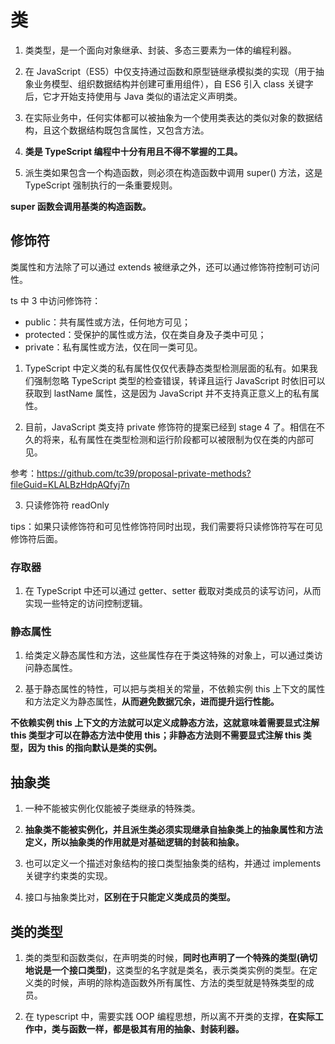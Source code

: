 # 类

1. 类类型，是一个面向对象继承、封装、多态三要素为一体的编程利器。

2. 在 JavaScript（ES5）中仅⽀持通过函数和原型链继承模拟类的实现（⽤于抽象业务模型、组织数据结构并创建可重⽤组件），⾃ ES6 引⼊ class 关键字后，它才开始⽀持使⽤与 Java 类似的语法定义声明类。

3. 在实际业务中，任何实体都可以被抽象为一个使用类表达的类似对象的数据结构，且这个数据结构既包含属性，又包含方法。

4. **类是 TypeScript 编程中十分有用且不得不掌握的工具。**

5. 派⽣类如果包含⼀个构造函数，则必须在构造函数中调⽤ super() ⽅法，这是 TypeScript 强制执⾏的⼀条重要规则。

**super 函数会调用基类的构造函数。**

## 修饰符

类属性和⽅法除了可以通过 extends 被继承之外，还可以通过修饰符控制可访问性。

ts 中 3 中访问修饰符：

- public：共有属性或方法，任何地方可见；
- protected：受保护的属性或方法，仅在类自身及子类中可见；
- private：私有属性或方法，仅在同一类可见。

1. TypeScript 中定义类的私有属性仅仅代表静态类型检测层⾯的私有。如果我们强制忽略 TypeScript 类型的检查错误，转译且运⾏ JavaScript 时依旧可以获取到 lastName 属性，这是因为 JavaScript 并不⽀持真正意义上的私有属性。

2. ⽬前，JavaScript 类⽀持 private 修饰符的提案已经到 stage 4 了。相信在不久的将来，私有属性在类型检测和运⾏阶段都可以被限制为仅在类的内部可⻅。

参考：https://github.com/tc39/proposal-private-methods?fileGuid=KLALBzHdpAQfyj7n

3. 只读修饰符 readOnly

tips：如果只读修饰符和可⻅性修饰符同时出现，我们需要将只读修饰符写在可⻅修饰符后⾯。

### 存取器

1. 在 TypeScript 中还可以通过 getter、setter 截取对类成员的读写访问，从而实现⼀些特定的访问控制逻辑。

### 静态属性

1. 给类定义静态属性和⽅法，这些属性存在于类这特殊的对象上，可以通过类访问静态属性。

2. 基于静态属性的特性，可以把与类相关的常量，不依赖实例 this 上下文的属性和方法定义为静态属性，**从而避免数据冗余，进而提升运行性能。**

**不依赖实例 this 上下⽂的⽅法就可以定义成静态⽅法，这就意味着需要显式注解 this 类型才可以在静态⽅法中使⽤ this；⾮静态⽅法则不需要显式注解 this 类型，因为 this 的指向默认是类的实例。**

## 抽象类

1. 一种不能被实例化仅能被子类继承的特殊类。

2. **抽象类不能被实例化，并且派生类必须实现继承自抽象类上的抽象属性和方法定义，所以抽象类的作用就是对基础逻辑的封装和抽象。**

3. 也可以定义⼀个描述对象结构的接⼝类型抽象类的结构，并通过 implements 关键字约束类的实现。

4. 接口与抽象类比对，**区别在于只能定义类成员的类型。**

## 类的类型

1. 类的类型和函数类似，在声明类的时候，**同时也声明了一个特殊的类型(确切地说是一个接口类型)**，这类型的名字就是类名，表示类类实例的类型。在定义类的时候，声明的除构造函数外所有属性、方法的类型就是特殊类型的成员。

2. 在 typescript 中，需要实践 OOP 编程思想，所以离不开类的支撑，**在实际工作中，类与函数一样，都是极其有用的抽象、封装利器。**
